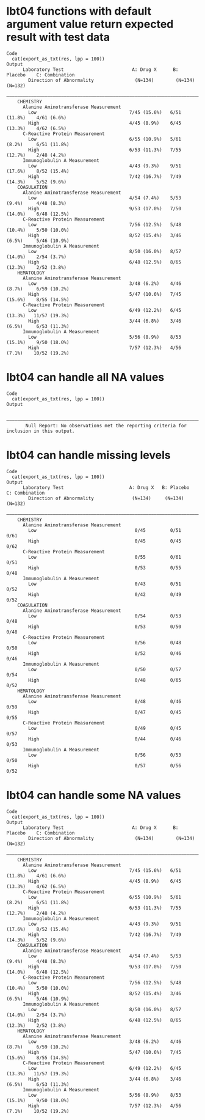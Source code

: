 # lbt04 functions with default argument value return expected result with test data

    Code
      cat(export_as_txt(res, lpp = 100))
    Output
          Laboratory Test                         A: Drug X      B: Placebo    C: Combination
            Direction of Abnormality               (N=134)        (N=134)         (N=132)    
        —————————————————————————————————————————————————————————————————————————————————————
        CHEMISTRY                                                                            
          Alanine Aminotransferase Measurement                                               
            Low                                  7/45 (15.6%)   6/51 (11.8%)    4/61 (6.6%)  
            High                                 4/45 (8.9%)    6/45 (13.3%)    4/62 (6.5%)  
          C-Reactive Protein Measurement                                                     
            Low                                  6/55 (10.9%)   5/61 (8.2%)     6/51 (11.8%) 
            High                                 6/53 (11.3%)   7/55 (12.7%)    2/48 (4.2%)  
          Immunoglobulin A Measurement                                                       
            Low                                  4/43 (9.3%)    9/51 (17.6%)    8/52 (15.4%) 
            High                                 7/42 (16.7%)   7/49 (14.3%)    5/52 (9.6%)  
        COAGULATION                                                                          
          Alanine Aminotransferase Measurement                                               
            Low                                  4/54 (7.4%)    5/53 (9.4%)     4/48 (8.3%)  
            High                                 9/53 (17.0%)   7/50 (14.0%)    6/48 (12.5%) 
          C-Reactive Protein Measurement                                                     
            Low                                  7/56 (12.5%)   5/48 (10.4%)    5/50 (10.0%) 
            High                                 8/52 (15.4%)   3/46 (6.5%)     5/46 (10.9%) 
          Immunoglobulin A Measurement                                                       
            Low                                  8/50 (16.0%)   8/57 (14.0%)    2/54 (3.7%)  
            High                                 6/48 (12.5%)   8/65 (12.3%)    2/52 (3.8%)  
        HEMATOLOGY                                                                           
          Alanine Aminotransferase Measurement                                               
            Low                                  3/48 (6.2%)    4/46 (8.7%)     6/59 (10.2%) 
            High                                 5/47 (10.6%)   7/45 (15.6%)    8/55 (14.5%) 
          C-Reactive Protein Measurement                                                     
            Low                                  6/49 (12.2%)   6/45 (13.3%)   11/57 (19.3%) 
            High                                 3/44 (6.8%)    3/46 (6.5%)     6/53 (11.3%) 
          Immunoglobulin A Measurement                                                       
            Low                                  5/56 (8.9%)    8/53 (15.1%)    9/50 (18.0%) 
            High                                 7/57 (12.3%)   4/56 (7.1%)    10/52 (19.2%) 

# lbt04 can handle all NA values

    Code
      cat(export_as_txt(res, lpp = 100))
    Output
                                                                                                
        ————————————————————————————————————————————————————————————————————————————————————————
           Null Report: No observations met the reporting criteria for inclusion in this output.

# lbt04 can handle missing levels

    Code
      cat(export_as_txt(res, lpp = 100))
    Output
          Laboratory Test                        A: Drug X   B: Placebo   C: Combination
            Direction of Abnormality              (N=134)     (N=134)        (N=132)    
        ————————————————————————————————————————————————————————————————————————————————
        CHEMISTRY                                                                       
          Alanine Aminotransferase Measurement                                          
            Low                                    0/45         0/51           0/61     
            High                                   0/45         0/45           0/62     
          C-Reactive Protein Measurement                                                
            Low                                    0/55         0/61           0/51     
            High                                   0/53         0/55           0/48     
          Immunoglobulin A Measurement                                                  
            Low                                    0/43         0/51           0/52     
            High                                   0/42         0/49           0/52     
        COAGULATION                                                                     
          Alanine Aminotransferase Measurement                                          
            Low                                    0/54         0/53           0/48     
            High                                   0/53         0/50           0/48     
          C-Reactive Protein Measurement                                                
            Low                                    0/56         0/48           0/50     
            High                                   0/52         0/46           0/46     
          Immunoglobulin A Measurement                                                  
            Low                                    0/50         0/57           0/54     
            High                                   0/48         0/65           0/52     
        HEMATOLOGY                                                                      
          Alanine Aminotransferase Measurement                                          
            Low                                    0/48         0/46           0/59     
            High                                   0/47         0/45           0/55     
          C-Reactive Protein Measurement                                                
            Low                                    0/49         0/45           0/57     
            High                                   0/44         0/46           0/53     
          Immunoglobulin A Measurement                                                  
            Low                                    0/56         0/53           0/50     
            High                                   0/57         0/56           0/52     

# lbt04 can handle some NA values

    Code
      cat(export_as_txt(res, lpp = 100))
    Output
          Laboratory Test                         A: Drug X      B: Placebo    C: Combination
            Direction of Abnormality               (N=134)        (N=134)         (N=132)    
        —————————————————————————————————————————————————————————————————————————————————————
        CHEMISTRY                                                                            
          Alanine Aminotransferase Measurement                                               
            Low                                  7/45 (15.6%)   6/51 (11.8%)    4/61 (6.6%)  
            High                                 4/45 (8.9%)    6/45 (13.3%)    4/62 (6.5%)  
          C-Reactive Protein Measurement                                                     
            Low                                  6/55 (10.9%)   5/61 (8.2%)     6/51 (11.8%) 
            High                                 6/53 (11.3%)   7/55 (12.7%)    2/48 (4.2%)  
          Immunoglobulin A Measurement                                                       
            Low                                  4/43 (9.3%)    9/51 (17.6%)    8/52 (15.4%) 
            High                                 7/42 (16.7%)   7/49 (14.3%)    5/52 (9.6%)  
        COAGULATION                                                                          
          Alanine Aminotransferase Measurement                                               
            Low                                  4/54 (7.4%)    5/53 (9.4%)     4/48 (8.3%)  
            High                                 9/53 (17.0%)   7/50 (14.0%)    6/48 (12.5%) 
          C-Reactive Protein Measurement                                                     
            Low                                  7/56 (12.5%)   5/48 (10.4%)    5/50 (10.0%) 
            High                                 8/52 (15.4%)   3/46 (6.5%)     5/46 (10.9%) 
          Immunoglobulin A Measurement                                                       
            Low                                  8/50 (16.0%)   8/57 (14.0%)    2/54 (3.7%)  
            High                                 6/48 (12.5%)   8/65 (12.3%)    2/52 (3.8%)  
        HEMATOLOGY                                                                           
          Alanine Aminotransferase Measurement                                               
            Low                                  3/48 (6.2%)    4/46 (8.7%)     6/59 (10.2%) 
            High                                 5/47 (10.6%)   7/45 (15.6%)    8/55 (14.5%) 
          C-Reactive Protein Measurement                                                     
            Low                                  6/49 (12.2%)   6/45 (13.3%)   11/57 (19.3%) 
            High                                 3/44 (6.8%)    3/46 (6.5%)     6/53 (11.3%) 
          Immunoglobulin A Measurement                                                       
            Low                                  5/56 (8.9%)    8/53 (15.1%)    9/50 (18.0%) 
            High                                 7/57 (12.3%)   4/56 (7.1%)    10/52 (19.2%) 

